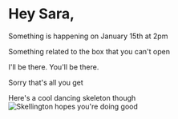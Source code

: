# Hey Sara,

Something is happening on January 15th at 2pm

Something related to the box that you can't open

I'll be there. You'll be there. 

Sorry that's all you get

Here's a cool dancing skeleton though
![Skellington hopes you're doing good](https://c.tenor.com/Tr4svi_j4zEAAAAC/skeleton-dancing.gif)
